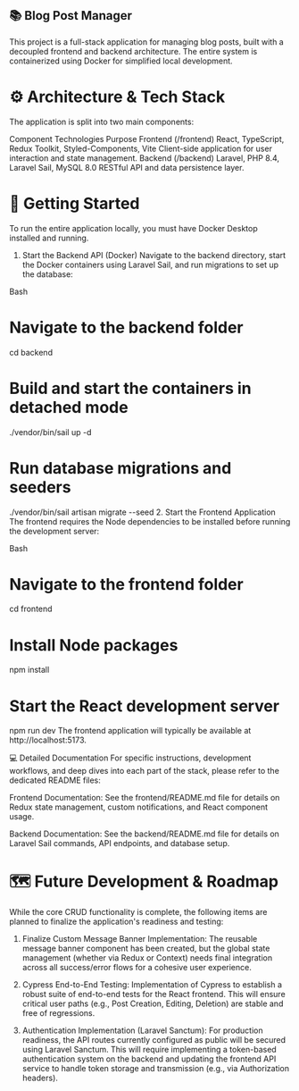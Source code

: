 ## 📚 Blog Post Manager

This project is a full-stack application for managing blog posts, built with a decoupled frontend and backend architecture. The entire system is containerized using Docker for simplified local development.

# ⚙️ Architecture & Tech Stack

The application is split into two main components:

Component Technologies Purpose
Frontend (/frontend) React, TypeScript, Redux Toolkit, Styled-Components, Vite Client-side application for user interaction and state management.
Backend (/backend) Laravel, PHP 8.4, Laravel Sail, MySQL 8.0 RESTful API and data persistence layer.

# 🚀 Getting Started

To run the entire application locally, you must have Docker Desktop installed and running.

1. Start the Backend API (Docker)
   Navigate to the backend directory, start the Docker containers using Laravel Sail, and run migrations to set up the database:

Bash

# Navigate to the backend folder

cd backend

# Build and start the containers in detached mode

./vendor/bin/sail up -d

# Run database migrations and seeders

./vendor/bin/sail artisan migrate --seed 2. Start the Frontend Application
The frontend requires the Node dependencies to be installed before running the development server:

Bash

# Navigate to the frontend folder

cd frontend

# Install Node packages

npm install

# Start the React development server

npm run dev
The frontend application will typically be available at http://localhost:5173.

💻 Detailed Documentation
For specific instructions, development workflows, and deep dives into each part of the stack, please refer to the dedicated README files:

Frontend Documentation: See the frontend/README.md file for details on Redux state management, custom notifications, and React component usage.

Backend Documentation: See the backend/README.md file for details on Laravel Sail commands, API endpoints, and database setup.

# 🗺️ Future Development & Roadmap

While the core CRUD functionality is complete, the following items are planned to finalize the application's readiness and testing:

1. Finalize Custom Message Banner Implementation: The reusable message banner component has been created, but the global state management (whether via Redux or Context) needs final integration across all success/error flows for a cohesive user experience.

2. Cypress End-to-End Testing: Implementation of Cypress to establish a robust suite of end-to-end tests for the React frontend. This will ensure critical user paths (e.g., Post Creation, Editing, Deletion) are stable and free of regressions.

3. Authentication Implementation (Laravel Sanctum): For production readiness, the API routes currently configured as public will be secured using Laravel Sanctum. This will require implementing a token-based authentication system on the backend and updating the frontend API service to handle token storage and transmission (e.g., via Authorization headers).
